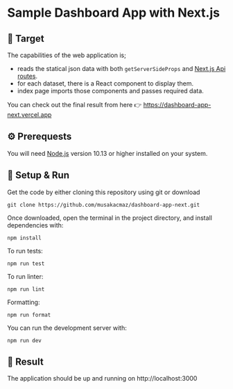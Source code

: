 # Sample Dashboard App with Next.js

## 🎯 Target

The capabilities of the web application is;

- reads the statical json data with both `getServerSideProps` and [Next.js Api routes](https://nextjs.org/docs/api-routes/introduction).
- for each dataset, there is a React component to display them.
- index page imports those components and passes required data.

You can check out the final result from here 👉  https://dashboard-app-next.vercel.app

## ⚙️ Prerequests

You will need [Node.js](https://nodejs.org) version 10.13 or higher installed on your system.

## 🚀 Setup & Run

Get the code by either cloning this repository using git or download

```
git clone https://github.com/musakacmaz/dashboard-app-next.git
```

Once downloaded, open the terminal in the project directory, and install dependencies with:

```
npm install
```

To run tests:

```
npm run test
```

To run linter:

```
npm run lint
```

Formatting:

```
npm run format
```

You can run the development server with:

```
npm run dev
```

## 🎉 Result

The application should be up and running on http://localhost:3000
